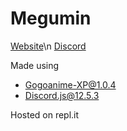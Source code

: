 # Megumin

[Website](https://avi-rana-1718.github.io/Megumin/)\n
[Discord](https://discord.com/invite/6qcYP89Zh2)

Made using
- [Gogoanime-XP@1.0.4](https://github.com/jainprashul/gogoanime)
- Discord.js@12.5.3

Hosted on repl.it
